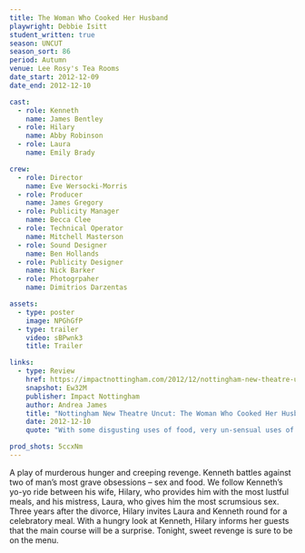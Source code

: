 ```yaml
---
title: The Woman Who Cooked Her Husband
playwright: Debbie Isitt
student_written: true
season: UNCUT
season_sort: 86
period: Autumn
venue: Lee Rosy's Tea Rooms
date_start: 2012-12-09
date_end: 2012-12-10

cast:
  - role: Kenneth
    name: James Bentley
  - role: Hilary
    name: Abby Robinson
  - role: Laura
    name: Emily Brady

crew:
  - role: Director
    name: Eve Wersocki-Morris
  - role: Producer
    name: James Gregory
  - role: Publicity Manager
    name: Becca Clee
  - role: Technical Operator
    name: Mitchell Masterson
  - role: Sound Designer
    name: Ben Hollands
  - role: Publicity Designer
    name: Nick Barker
  - role: Photogrpaher
    name: Dimitrios Darzentas

assets:
  - type: poster
    image: NPGhGfP
  - type: trailer
    video: sBPwnk3
    title: Trailer

links:
  - type: Review
    href: https://impactnottingham.com/2012/12/nottingham-new-theatre-uncut-the-woman-who-cooked-her-husband/
    snapshot: Ew32M
    publisher: Impact Nottingham
    author: Andrea James
    title: "Nottingham New Theatre Uncut: The Woman Who Cooked Her Husband"
    date: 2012-12-10
    quote: "With some disgusting uses of food, very un-sensual uses of sex and frankly creative uses of Tom Jones, this play is one to see, and one to treasure."

prod_shots: 5ccxNm
---
```


A play of murderous hunger and creeping revenge. Kenneth battles against two of man’s most grave obsessions – sex and food. We follow Kenneth’s yo-yo ride between his wife, Hilary, who provides him with the most lustful meals, and his mistress, Laura, who gives him the most scrumsious sex. Three years after the divorce, Hilary invites Laura and Kenneth round for a celebratory meal. With a hungry look at Kenneth, Hilary informs her guests that the main course will be a surprise. Tonight, sweet revenge is sure to be on the menu.

